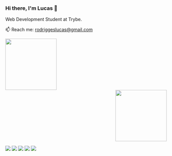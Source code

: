 ### Hi there, I'm Lucas 👋

Web Development Student at Trybe. 

📫 Reach me: rodriggeslucas@gmail.com

<div align="left">
  <a href="https://github.com/lucas-rodrigges">
  <img height="160em" src="https://github-readme-stats.vercel.app/api?username=lucas-rodrigges&show_icons=true&theme=react&include_all_commits=true&count_private=true"/>
 <div align="right">
  <a href="https://github.com/lucas-rodrigges">
 <img height="160em" src="https://github-readme-stats.vercel.app/api/top-langs/?username=lucas-rodrigges&layout=compact&langs_count=7&theme=react"/>
</div>
  
<div> 
  
<a href="https://www.linkedin.com/in/lucas-rodrigues-5435a1233" target="_blank"><img src="https://img.shields.io/badge/-LinkedIn-%230077B5?style=for-the-badge&logo=linkedin&logoColor=white" target="_blank"></a> 
<a href="https://instagram.com/rodrigges_" target="_blank"><img src="https://img.shields.io/badge/-Instagram-%23E4405F?style=for-the-badge&logo=instagram&logoColor=white" target="_blank"></a>
<a href="https://twitter.com/rodrigges_" target="_blank"><img src="https://img.shields.io/badge/Twitter-1DA1F2?style=for-the-badge&logo=twitter&logoColor=white" target="_blank"></a>
<a href="https://www.twitch.tv/rodrigges_" target="_blank"><img src="https://img.shields.io/badge/Twitch-9146FF?style=for-the-badge&logo=twitch&logoColor=white" target="_blank"></a>
<a href = "mailto:rodriggeslucas@gmail.com"><img src="https://img.shields.io/badge/-Gmail-%23333?style=for-the-badge&logo=gmail&logoColor=white" target="_blank"></a>
    
    
    
</div>
